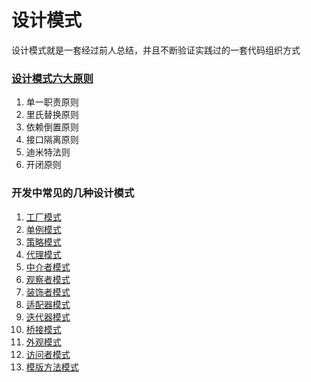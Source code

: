 # 设计模式

设计模式就是一套经过前人总结，并且不断验证实践过的一套代码组织方式

### [设计模式六大原则](http://www.uml.org.cn/sjms/201211023.asp)

1. 单一职责原则
2. 里氏替换原则
3. 依赖倒置原则
4. 接口隔离原则
5. 迪米特法则
6. 开闭原则

### 开发中常见的几种设计模式

1. [工厂模式](./工厂模式)
2. [单例模式](./单例模式)
3. [策略模式](./策略模式)
4. [代理模式](./代理模式)
5. [中介者模式](./中介者模式)
6. [观察者模式](./观察者模式)
7. [装饰者模式](./装饰者模式)
8. [适配器模式](./适配器模式)
9. [迭代器模式](./迭代器模式)
10. [桥接模式](./桥接模式)
11. [外观模式](./外观模式)
12. [访问者模式](./访问者模式)
12. [模版方法模式](./模版方法模式)
